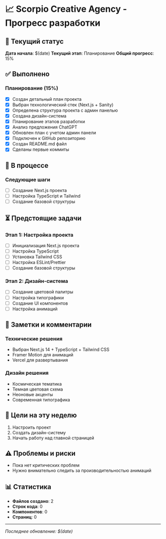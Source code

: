 # 📈 Scorpio Creative Agency - Прогресс разработки

## 📅 Текущий статус
**Дата начала**: $(date)
**Текущий этап**: Планирование
**Общий прогресс**: 15%

## ✅ Выполнено

### Планирование (15%)
- [x] Создан детальный план проекта
- [x] Выбран технологический стек (Next.js + Sanity)
- [x] Определена структура проекта с админ панелью
- [x] Создана дизайн-система
- [x] Планирование этапов разработки
- [x] Анализ предложения ChatGPT
- [x] Обновлен план с учетом админ панели
- [x] Подключен к GitHub репозиторию
- [x] Создан README.md файл
- [x] Сделаны первые коммиты

## 🔄 В процессе

### Следующие шаги
- [ ] Создание Next.js проекта
- [ ] Настройка TypeScript и Tailwind
- [ ] Создание базовой структуры

## ⏳ Предстоящие задачи

### Этап 1: Настройка проекта
- [ ] Инициализация Next.js проекта
- [ ] Настройка TypeScript
- [ ] Установка Tailwind CSS
- [ ] Настройка ESLint/Prettier
- [ ] Создание базовой структуры

### Этап 2: Дизайн-система
- [ ] Создание цветовой палитры
- [ ] Настройка типографики
- [ ] Создание UI компонентов
- [ ] Настройка анимаций

## 📝 Заметки и комментарии

### Технические решения
- Выбран Next.js 14 + TypeScript + Tailwind CSS
- Framer Motion для анимаций
- Vercel для развертывания

### Дизайн решения
- Космическая тематика
- Темная цветовая схема
- Неоновые акценты
- Современная типографика

## 🎯 Цели на эту неделю
1. Настроить проект
2. Создать дизайн-систему
3. Начать работу над главной страницей

## ⚠️ Проблемы и риски
- Пока нет критических проблем
- Нужно внимательно следить за производительностью анимаций

## 📊 Статистика
- **Файлов создано**: 2
- **Строк кода**: 0
- **Компонентов**: 0
- **Страниц**: 0

---
*Последнее обновление: $(date)*
